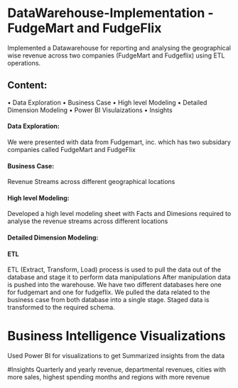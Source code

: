 # DataWarehouse-Implementation - FudgeMart and FudgeFlix

Implemented a Datawarehouse for reporting and analysing the geographical wise revenue across two companies (FudgeMart
and Fudgeflix) using ETL operations.

## Content:

•	Data Exploration
•	Business Case
•	High level Modeling
•	Detailed Dimension Modeling
•	Power BI Visulaizations
•	Insights

#### Data Exploration:
We were presented with data from Fudgemart, inc. which has 
two subsidary companies called FudgeMart and FudgeFlix

#### Business Case:
Revenue Streams across different geographical locations

#### High level Modeling:
Developed a high level modeling sheet with Facts and Dimesions required to analyse the revenue streams across different locations

#### Detailed Dimension Modeling:


#### ETL 
ETL (Extract, Transform, Load) process is used to pull the data out of the database and stage it to perform data manipulations 
After manipulation data is  pushed into the warehouse. We have two different databases here one for fudgemart and one for fudgeflix.
We pulled the data related to the business case from both database into a single stage. Staged data is transformed to the required schema.

# Business Intelligence Visualizations
Used Power BI for visualizations to get Summarized insights from the data

#Insights
Quarterly and yearly revenue, departmental revenues, cities with more sales, highest spending months and
regions with more revenue










